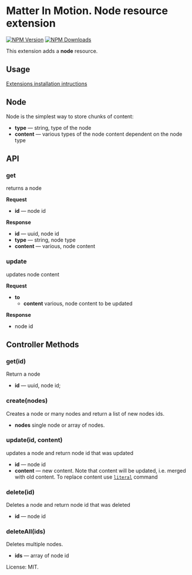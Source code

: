 # Matter In Motion. Node resource extension

[![NPM Version](https://img.shields.io/npm/v/mm-node.svg?style=flat-square)](https://www.npmjs.com/package/mm-node)
[![NPM Downloads](https://img.shields.io/npm/dt/mm-node.svg?style=flat-square)](https://www.npmjs.com/package/mm-node)

This extension adds a __node__ resource.

## Usage

[Extensions installation intructions](https://github.com/matter-in-motion/mm/blob/master/docs/extensions.md)

## Node

Node is the simplest way to store chunks of content:

* __type__ — string, type of the node
* __content__ — various types of the node content dependent on the node type

## API

### get

returns a node

**Request**

* **id** — node id

**Response**

* **id** — uuid, node id
* **type** — string, node type
* **content** — various, node content

### update

updates node content

**Request**

* **to**
  - **content** various, node content to be updated

**Response**

* node id

## Controller Methods

### get(id)

Return a node

* **id** — uuid, node id;

### create(nodes)

Creates a node or many nodes and return a list of new nodes ids.

* **nodes** single node or array of nodes.

### update(id, content)

updates a node and return node id that was updated

* __id__ — node id
* __content__ — new content. Note that content will be updated, i.e. merged with old content. To replace content use [`literal`](https://rethinkdb.com/api/javascript/literal/) command

### delete(id)

Deletes a node and return node id that was deleted

* __id__ — node id

### deleteAll(ids)

Deletes multiple nodes.

* __ids__ — array of node id

License: MIT.
